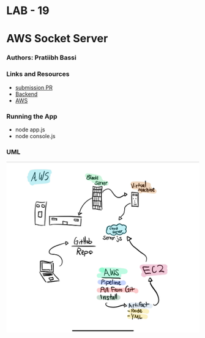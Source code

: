 # LAB - 19

# AWS Socket Server

### Authors: Pratiibh Bassi

### Links and Resources
* [submission PR](https://github.com/pratiibh-401-advanced-javascript/lab-19/pull/1)
* [Backend](http://Lab19-env.zx8e8cbmdt.us-east-2.elasticbeanstalk.com)
* [AWS](https://us-east-2.console.aws.amazon.com/codesuite/codepipeline/pipelines/lab-19/view)

### Running the App
* node app.js
* node console.js

### UML
![UML](./assets/lab19UML.jpg)
